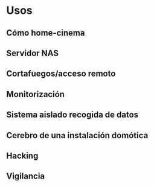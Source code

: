 # Usos


## Cómo home-cinema

## Servidor NAS

## Cortafuegos/acceso remoto

## Monitorización

## Sistema aislado recogida de datos

## Cerebro de una instalación domótica

## Hacking

## Vigilancia